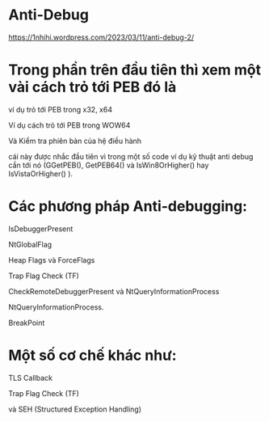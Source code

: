 # Anti-Debug
<https://1nhihi.wordpress.com/2023/03/11/anti-debug-2/>
# Trong phần trên đầu tiên thì xem một vài cách trỏ tới PEB đó là 

ví dụ trỏ tới PEB trong x32, x64

Ví dụ cách trỏ tới PEB trong WOW64

Và Kiểm tra phiên bản của hệ điều hành

cái này được nhắc đầu tiên vì trong một số code ví dụ kỹ thuật anti debug cần tới nó (GGetPEB(), GetPEB64() và IsWin8OrHigher() hay IsVistaOrHigher() ).

# Các phương pháp Anti-debugging:

IsDebuggerPresent

NtGlobalFlag

Heap Flags và ForceFlags

Trap Flag Check (TF)

CheckRemoteDebuggerPresent và NtQueryInformationProcess

NtQueryInformationProcess.

BreakPoint

# Một số cơ chế khác như:

TLS Callback

Trap Flag Check (TF)

và SEH (Structured Exception Handling)
